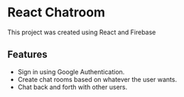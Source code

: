 # React Chatroom
This project was created using React and Firebase

## Features
<ul>
  <li>Sign in using Google Authentication.</li>
  <li>Create chat rooms based on whatever the user wants.</li>
  <li>Chat back and forth with other users.</li>
</ul>
